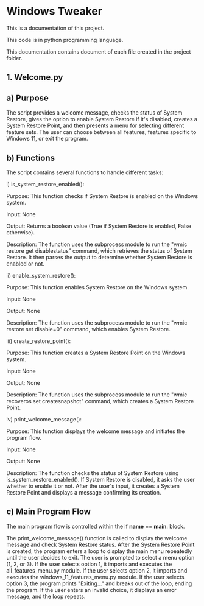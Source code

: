 
# Windows Tweaker
This is a documentation of this project.

This code is in python programming language.

This documentation contains document of each file created in the project folder.

## 1. Welcome.py

## a) Purpose

The script provides a welcome message, checks the status of System Restore, gives the option to enable System Restore if it's disabled, creates a System Restore Point, and then presents a menu for selecting different feature sets. The user can choose between all
features, features specific to Windows 11, or exit the program.

## b) Functions

The script contains several functions to handle different tasks:

i) is_system_restore_enabled():

Purpose: This function checks if System Restore is enabled on the Windows system.

Input: None

Output: Returns a boolean value (True if System Restore is enabled, False otherwise).

Description: The function uses the subprocess module to run the "wmic restore get disablestatus" command, which retrieves the status of  System Restore. It then parses the output to determine whether System Restore is enabled or not.

ii) enable_system_restore():

Purpose: This function enables System Restore on the Windows system.

Input: None

Output: None

Description: The function uses the subprocess module to run the "wmic restore set disable=0" command, which enables System Restore.

iii) create_restore_point():

Purpose: This function creates a System Restore Point on the Windows system.

Input: None

Output: None

Description: The function uses the subprocess module to run the "wmic recoveros set createsnapshot" command, which creates a System
Restore Point.

iv) print_welcome_message():

Purpose: This function displays the welcome message and initiates the program flow.

Input: None

Output: None

Description: The function checks the status of System Restore using is_system_restore_enabled(). If System Restore is disabled, it asks the user whether to enable it or not. After the user's input, it creates a System Restore Point and displays a message confirming its creation.

## c) Main Program Flow

The main program flow is controlled within the if __name__ == __main__: block.

The print_welcome_message() function is called to display the welcome message and check System Restore status. After the System Restore 
Point is created, the program enters a loop to display the main menu repeatedly until the user decides to exit. The user is prompted to 
select a menu option (1, 2, or 3). If the user selects option 1, it imports and executes the all_features_menu.py module. If the user 
selects option 2, it imports and executes the windows_11_features_menu.py module. If the user selects option 3, the program prints 
"Exiting..." and breaks out of the loop, ending the program. If the user enters an invalid choice, it displays an error message, and the
loop repeats.

